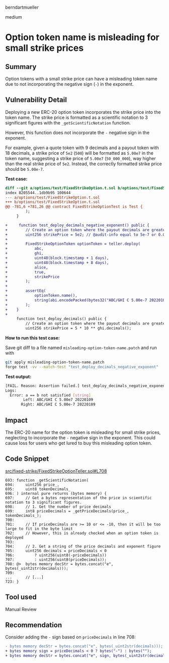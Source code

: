 berndartmueller

medium

# Option token name is misleading for small strike prices

## Summary

Option tokens with a small strike price can have a misleading token name due to not incorporating the negative sign (`-`) in the exponent.

## Vulnerability Detail

Deploying a new ERC-20 option token incorporates the strike price into the token name. The strike price is formatted as a scientific notation to 3 significant figures with the `_getScientificNotation` function.

However, this function does not incorporate the `-` negative sign in the exponent.

For example, given a quote token with 9 decimals and a payout token with 18 decimals, a strike price of `5e2` (`500`) will be formatted as `5.00e7` in the token name, suggesting a strike price of `5.00e7` (`50_000_000`), way higher than the real strike price of `5e2`. Instead, the correctly formatted strike price should be `5.00e-7`.

**Test case:**

```diff
diff --git a/options/test/FixedStrikeOption.t.sol b/options/test/FixedStrikeOption.t.sol
index 8205544..1db9b95 100644
--- a/options/test/FixedStrikeOption.t.sol
+++ b/options/test/FixedStrikeOption.t.sol
@@ -781,6 +781,26 @@ contract FixedStrikeOptionTest is Test {
         );
     }

+     function test_deploy_decimals_negative_exponent() public {
+        // Create an option token where the payout decimals are greater than the quote token decimals
+        uint256 strikePrice = 5e2; // @audit-info equal to 5e-7 or 0.000000500, given the 9 decimals of the quote token
+
+        FixedStrikeOptionToken optionToken = teller.deploy(
+            abc,
+            ghi,
+            uint48(block.timestamp + 1 days),
+            uint48(block.timestamp + 8 days),
+            alice,
+            true,
+            strikePrice
+        );
+
+        assertEq(
+            optionToken.name(),
+            string(abi.encodePacked(bytes32("ABC/GHI C 5.00e-7 20220109")))
+        );
+    }
+
     function test_deploy_decimals() public {
         // Create an option token where the payout decimals are greater than the quote token decimals
         uint256 strikePrice = 5 * 10 ** ghi.decimals();
```

**How to run this test case:**

Save git diff to a file named `misleading-option-token-name.patch` and run with

```bash
git apply misleading-option-token-name.patch
forge test -vv --match-test "test_deploy_decimals_negative_exponent"
```

**Test output:**

```bash
[FAIL. Reason: Assertion failed.] test_deploy_decimals_negative_exponent() (gas: 231453)
Logs:
  Error: a == b not satisfied [string]
        Left: ABC/GHI C 5.00e7 20220109
       Right: ABC/GHI C 5.00e-7 20220109
```

## Impact

The ERC-20 name for the option token is misleading for small strike prices, neglecting to incorporate the `-` negative sign in the exponent. This could cause loss for users who get lured to buy this misleading option token.

## Code Snippet

[src/fixed-strike/FixedStrikeOptionTeller.sol#L708](https://github.com/sherlock-audit/2023-06-bond/blob/main/options/src/fixed-strike/FixedStrikeOptionTeller.sol#L708)

```solidity
693: function _getScientificNotation(
694:     uint256 price_,
695:     uint8 tokenDecimals_
696: ) internal pure returns (bytes memory) {
697:     // Get a bytes representation of the price in scientific notation to 3 significant figures.
698:     // 1. Get the number of price decimals
699:     int8 priceDecimals = _getPriceDecimals(price_, tokenDecimals_);
700:
701:     // If priceDecimals are >= 10 or <= -10, then it will be too large to fit in the byte limit
702:     // However, this is already checked when an option token is deployed
703:
704:     // 2. Get a string of the price decimals and exponent figure
705:     uint256 decimals = priceDecimals < 0
706:         ? uint256(uint8(-priceDecimals))
707:         : uint256(uint8(priceDecimals));
708: @>  bytes memory decStr = bytes.concat("e", bytes(_uint2str(decimals)));
709:
...      // [...]
723: }
```

## Tool used

Manual Review

## Recommendation

Consider adding the `-` sign based on `priceDecimals` in line 708:

```diff
- bytes memory decStr = bytes.concat("e", bytes(_uint2str(decimals)));
+ bytes memory sign = priceDecimals < 0 ? bytes("-") : bytes("");
+ bytes memory decStr = bytes.concat("e", sign, bytes(_uint2str(decimals)));
```
